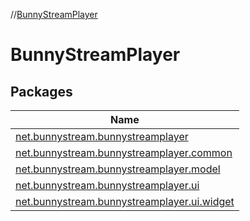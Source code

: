 //[BunnyStreamPlayer](index.md)

# BunnyStreamPlayer

## Packages

| Name |
|---|
| [net.bunnystream.bunnystreamplayer](-bunny-stream-player/net.bunnystream.bunnystreamplayer/index.md) |
| [net.bunnystream.bunnystreamplayer.common](-bunny-stream-player/net.bunnystream.bunnystreamplayer.common/index.md) |
| [net.bunnystream.bunnystreamplayer.model](-bunny-stream-player/net.bunnystream.bunnystreamplayer.model/index.md) |
| [net.bunnystream.bunnystreamplayer.ui](-bunny-stream-player/net.bunnystream.bunnystreamplayer.ui/index.md) |
| [net.bunnystream.bunnystreamplayer.ui.widget](-bunny-stream-player/net.bunnystream.bunnystreamplayer.ui.widget/index.md) |
